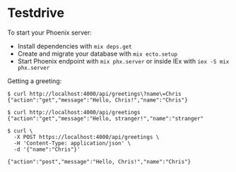 # Testdrive

To start your Phoenix server:

  * Install dependencies with `mix deps.get`
  * Create and migrate your database with `mix ecto.setup`
  * Start Phoenix endpoint with `mix phx.server` or inside IEx with `iex -S mix phx.server`

Getting a greeting:

```
$ curl http://localhost:4000/api/greetings\?name\=Chris
{"action":"get","message":"Hello, Chris!","name":"Chris"}
```

```
$ curl http://localhost:4000/api/greetings
{"action":"get","message":"Hello, stranger!","name":"stranger"
```

```
$ curl \
  -X POST https://localhost:4000/api/greetings \
  -H 'Content-Type: application/json' \
  -d '{"name":"Chris"}'

{"action":"post","message":"Hello, Chris!","name":"Chris"}
```
